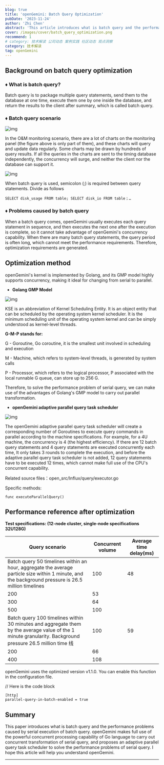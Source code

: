```yaml
---
blog: true
title: 'openGemini: Batch Query Optimization'
pubDate: '2023-11-24'
author: 'Zhi Chen'
abstract: 'This article introduces what is batch query and the performance problems caused by serial execution of batch query. openGemini makes full use of the powerful concurrent processing capability of Go language to carry out concurrent transformation of serial query, and proposes an adaptive parallel query task scheduler to solve the performance problems of serial query.'
cover: /images/cover/batch_query_optimization.png
recommend: 1
# category: 技术解读 公司动态 案例实践 社区动态 观点洞察
category: 技术解读
tag: openGemini
---
```


## **Background on batch query optimization**

### **♦ What is batch query?**

Batch query is to package multiple query statements, send them to the database at one time, execute them one by one inside the database, and return the results to the client after summary, which is called batch query.

### **♦** **Batch query scenario**

![img](/images/docs_img/05b7314d8123ef3ef0457d1367d17dd7.png)

In the O&M monitoring scenario, there are a lot of charts on the monitoring panel (the figure above is only part of them), and these charts will query and update data regularly. Some charts may be drawn by hundreds of query results. If all the queries in the charts are sent to the timing database independently, the concurrency will surge, and neither the client nor the database can support it.

![img](/images/docs_img/df9bac1207eba90f60fdb6fb0dfe6141.png)

When batch query is used, semicolon (;) is required between query statements. Divide as follows

```
SELECT disk_usage FROM table; SELECT disk_io FROM table；…
```

### **♦** **Problems caused by batch query**

When a batch query comes, openGemini usually executes each query statement in sequence, and then executes the next one after the execution is complete, so it cannot take advantage of openGemini's concurrency capability. When there are many batch query statements, the query period is often long, which cannot meet the performance requirements. Therefore, optimization requirements are generated.

## **Optimization method**

openGemini's kernel is implemented by Golang, and its GMP model highly supports concurrency, making it ideal for changing from serial to parallel.

-   **Golang GMP Model**

![img](/images/docs_img/9d97b161eff14901e87c3bc561a37b44.png)

KSE is an abbreviation of Kernel Scheduling Entity. It is an object entity that can be scheduled by the operating system kernel scheduler. It is the minimum scheduling unit of the operating system kernel and can be simply understood as kernel-level threads.

**G-M-P stands for:**

G - Goroutine, Go coroutine, it is the smallest unit involved in scheduling and execution

M - Machine, which refers to system-level threads, is generated by system calls

P - Processor, which refers to the logical processor, P associated with the local runnable G queue, can store up to 256 G.

Therefore, to solve the performance problem of serial query, we can make use of the advantages of Golang's GMP model to carry out parallel transformation.

-   **openGemini adaptive parallel query task scheduler**

![img](/images/docs_img/1300498aae8905905eff0c1c5f555555.png)

The openGemini adaptive parallel query task scheduler will create a corresponding number of Goroutines to execute query commands in parallel according to the machine specifications. For example, for a 4U machine, the concurrency is 4 (the highest efficiency). If there are 12 batch query statements and 4 query statements are executed concurrently each time, It only takes 3 rounds to complete the execution, and before the adaptive parallel query task scheduler is not added, 12 query statements have to be executed 12 times, which cannot make full use of the CPU's concurrent capability.

Related source files：open_src/Influx/query/executor.go

Specific methods:

```
func executeParallelQuery()
```

## **Performance reference after optimization**

**Test specifications: (12-node cluster, single-node specifications 32U128G)**

| Query scenario                                                                                                                                            | Concurrent volume | Average time delay(ms) |
| --------------------------------------------------------------------------------------------------------------------------------------------------------- | ----------------- | ---------------------- |
| Batch query 50 timelines within an hour, aggregate the average particle size within 1 minute, and the background pressure is 26.5 million timelines       | 100               | 48                     |
| 200                                                                                                                                                       | 53                |                        |
| 300                                                                                                                                                       | 64                |                        |
| 500                                                                                                                                                       | 100               |                        |
| Batch query 100 timelines within 30 minutes and aggregate them by the average value of the 1 minute granularity. Background pressure 26.5 million time 线 | 100               | 59                     |
| 200                                                                                                                                                       | 66                |                        |
| 400                                                                                                                                                       | 108               |                        |

openGemini uses the optimized version v1.1.0. You can enable this function in the configuration file.

// Here is the code block

```
[http]
parallel-query-in-batch-enabled = true
```

## **Summary**

This paper introduces what is batch query and the performance problems caused by serial execution of batch query. openGemini makes full use of the powerful concurrent processing capability of Go language to carry out concurrent transformation of serial query, and proposes an adaptive parallel query task scheduler to solve the performance problems of serial query. I hope this article will help you understand openGemini.

---
